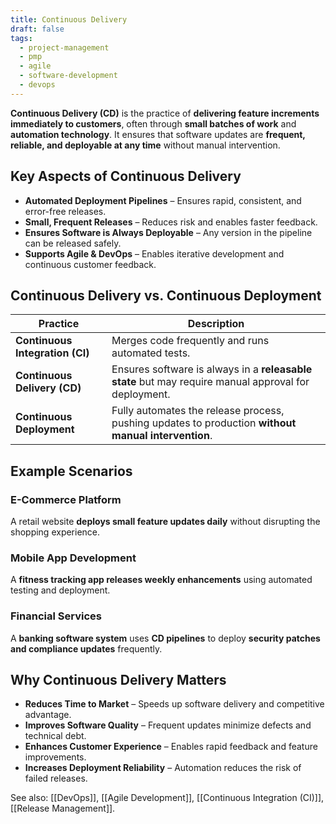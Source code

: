 ```yaml
---
title: Continuous Delivery
draft: false
tags:
  - project-management
  - pmp
  - agile
  - software-development
  - devops
---
```


**Continuous Delivery (CD)** is the practice of **delivering feature increments immediately to customers**, often through **small batches of work** and **automation technology**. It ensures that software updates are **frequent, reliable, and deployable at any time** without manual intervention.

## Key Aspects of Continuous Delivery
- **Automated Deployment Pipelines** – Ensures rapid, consistent, and error-free releases.
- **Small, Frequent Releases** – Reduces risk and enables faster feedback.
- **Ensures Software is Always Deployable** – Any version in the pipeline can be released safely.
- **Supports Agile & DevOps** – Enables iterative development and continuous customer feedback.

## Continuous Delivery vs. Continuous Deployment
| Practice                 | Description |
|--------------------------|------------------------------------------------|
| **Continuous Integration (CI)** | Merges code frequently and runs automated tests. |
| **Continuous Delivery (CD)** | Ensures software is always in a **releasable state** but may require manual approval for deployment. |
| **Continuous Deployment** | Fully automates the release process, pushing updates to production **without manual intervention**. |

## Example Scenarios

### **E-Commerce Platform**
A retail website **deploys small feature updates daily** without disrupting the shopping experience.

### **Mobile App Development**
A **fitness tracking app releases weekly enhancements** using automated testing and deployment.

### **Financial Services**
A **banking software system** uses **CD pipelines** to deploy **security patches and compliance updates** frequently.

## Why Continuous Delivery Matters
- **Reduces Time to Market** – Speeds up software delivery and competitive advantage.
- **Improves Software Quality** – Frequent updates minimize defects and technical debt.
- **Enhances Customer Experience** – Enables rapid feedback and feature improvements.
- **Increases Deployment Reliability** – Automation reduces the risk of failed releases.

See also: [[DevOps]], [[Agile Development]], [[Continuous Integration (CI)]], [[Release Management]].
